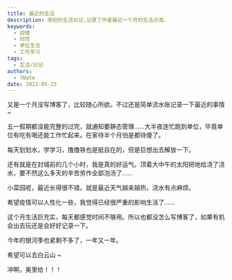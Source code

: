 ```yaml
---
title: 最近的生活
description: 简短的生活日记,记录了作者最近一个月的生活点滴。
keywords:
  - 疫情
  - 封控
  - 单位生活
  - 工作学习
tags:
  - 生活/日记
authors:
  - 7Wate
date: 2022-05-25
---
```


又是一个月没写博客了，比较随心所欲。不过还是简单流水账记录一下最近的事情 ~

五一假期都没能完整的过完，就通知要静态管理……大半夜连忙跑到单位，毕竟单位有吃有喝还能工作忙起来。在家待半个月怕是都待傻了。

每天划划水，学学习，撸撸铁也是挺自在的，但是巨想出去解放一下。

还有就是在封城前的几个小时，我是真的好运气。顶着大中午的太阳把地给浇了浇水，要不然这么多天的辛苦劳作全部泡汤了……

小菜园呢，最近长得很不错。就是最近天气越来越热，浇水有点麻烦。

希望疫情可以人性化一些，我觉得已经很严重的影响生活了……

这个月生活巨充实，每天都感觉时间不够用。所以也都没怎么写博客了，如果有机会出去玩还是会好好记录一下。

今年的银河季也紧剩不多了，一年又一年。

希望可以去白云山 ~

冲啊，奥里给！！！
